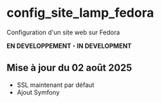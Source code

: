 # config_site_lamp_fedora
Configuration d'un site web sur Fedora

**EN DEVELOPPEMENT - IN DEVELOPMENT**

## Mise à jour du 02 août 2025
* SSL maintenant par défaut
* Ajout Symfony
